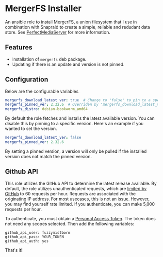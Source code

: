# MergerFS Installer

An ansible role to install [MergerFS](https://github.com/trapexit/mergerfs/), a union filesystem that I use in combination with Snapraid to create a simple, reliable  and redudant data store.  See [PerfectMediaServer](https://perfectmediaserver.com/tech-stack/mergerfs.html) for more information.

## Features

- Installation of `mergerfs` deb package.
- Updating if there is an update and version is not pinned.

## Configuration

Below are the configurable variables.

```yaml
mergerfs_download_latest_ver: true  # Change to 'false' to pin to a specific version
mergerfs_pinned_ver: 2.32.6  # Overriden by 'mergerfs_download_latest_ver' variable
mergerfs_distro: debian-bookworm_amd64
```

By default the role fetches and installs the latest available version.  You can disable this by pinning to a specific version.  Here's an example if you wanted to set the version.

```yaml
mergerfs_download_latest_ver: false
mergerfs_pinned_ver: 2.32.6
```
By setting a pinned version, a version will only be pulled if the installed version does not match the pinned version.

## Github API

This role utilizes the GitHub API to determine the latest release available.  By default, the role utilizes unauthenticated requests, which are [limited by GitHub](https://docs.github.com/en/rest/overview/resources-in-the-rest-api#rate-limiting) to 60 requests per hour.  Requests are associated with the originating IP address.  For most usecases, this is not an issue.  However, you may find yourself rate limited.  If you authenticate, you can make 5,000 requests per hour.

To authenticate, you must obtain a [Personal Access Token](https://github.com/settings/tokens/new).  The token does not need any scopes selected.  Then add the following variables:

```
github_api_user: fuzzymistborn
github_api_pass: YOUR_TOKEN
github_api_auth: yes
```

That's it!